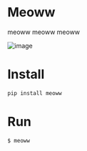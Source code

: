 # Meoww
 
meoww meoww meoww

![image](https://github.com/png261/meoww/assets/63899044/19b26945-0bb1-44e1-b37d-490e337504c5)

# Install
```bash
pip install meoww
```

# Run
```bash
$ meoww
```
